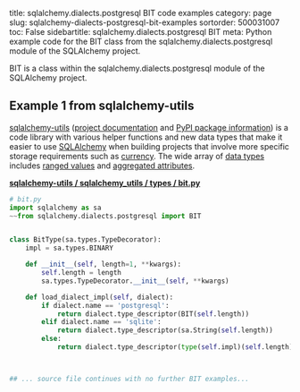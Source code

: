 title: sqlalchemy.dialects.postgresql BIT code examples
category: page
slug: sqlalchemy-dialects-postgresql-bit-examples
sortorder: 500031007
toc: False
sidebartitle: sqlalchemy.dialects.postgresql BIT
meta: Python example code for the BIT class from the sqlalchemy.dialects.postgresql module of the SQLAlchemy project.


BIT is a class within the sqlalchemy.dialects.postgresql module of the SQLAlchemy project.


## Example 1 from sqlalchemy-utils
[sqlalchemy-utils](https://github.com/kvesteri/sqlalchemy-utils)
([project documentation](https://sqlalchemy-utils.readthedocs.io/en/latest/)
and
[PyPI package information](https://pypi.org/project/SQLAlchemy-Utils/))
is a code library with various helper functions and new data types
that make it easier to use [SQLAlchemy](/sqlalchemy.html) when building
projects that involve more specific storage requirements such as
[currency](https://sqlalchemy-utils.readthedocs.io/en/latest/data_types.html#module-sqlalchemy_utils.types.currency).
The wide array of
[data types](https://sqlalchemy-utils.readthedocs.io/en/latest/data_types.html)
includes [ranged values](https://sqlalchemy-utils.readthedocs.io/en/latest/range_data_types.html)
and [aggregated attributes](https://sqlalchemy-utils.readthedocs.io/en/latest/aggregates.html).

[**sqlalchemy-utils / sqlalchemy_utils / types / bit.py**](https://github.com/kvesteri/sqlalchemy-utils/blob/master/sqlalchemy_utils/types/bit.py)

```python
# bit.py
import sqlalchemy as sa
~~from sqlalchemy.dialects.postgresql import BIT


class BitType(sa.types.TypeDecorator):
    impl = sa.types.BINARY

    def __init__(self, length=1, **kwargs):
        self.length = length
        sa.types.TypeDecorator.__init__(self, **kwargs)

    def load_dialect_impl(self, dialect):
        if dialect.name == 'postgresql':
            return dialect.type_descriptor(BIT(self.length))
        elif dialect.name == 'sqlite':
            return dialect.type_descriptor(sa.String(self.length))
        else:
            return dialect.type_descriptor(type(self.impl)(self.length))



## ... source file continues with no further BIT examples...

```

